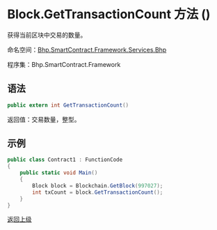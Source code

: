# Block.GetTransactionCount 方法 ()

获得当前区块中交易的数量。

命名空间：[Bhp.SmartContract.Framework.Services.Bhp](../../bhp.md)

程序集：Bhp.SmartContract.Framework

## 语法

```c#
public extern int GetTransactionCount()
```

返回值：交易数量，整型。

## 示例

```c#
public class Contract1 : FunctionCode
{
    public static void Main()
    {
        Block block = Blockchain.GetBlock(997027);
        int txCount = block.GetTransactionCount();
    }
}
```



[返回上级](../Block.md)